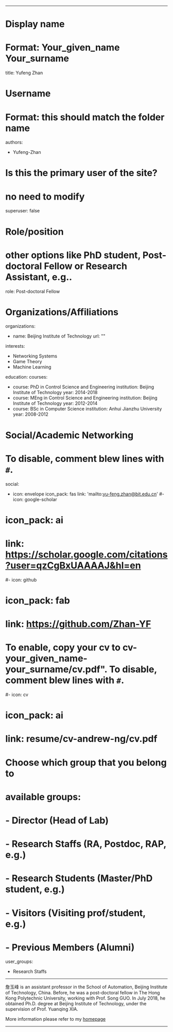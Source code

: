 
---
# Display name
# Format: Your_given_name Your_surname 
title: Yufeng Zhan

# Username
# Format: this should match the folder name
authors:
- Yufeng-Zhan

# Is this the primary user of the site?
# no need to modify 
superuser: false

# Role/position
# other options like PhD student, Post-doctoral Fellow or Research Assistant, e.g..
role: Post-doctoral Fellow

# Organizations/Affiliations
organizations:
- name: Beijing Institute of Technology
  url: ""

interests:
- Networking Systems
- Game Theory
- Machine Learning

education:
  courses:
  - course: PhD in Control Science and Engineering
    institution: Beijing Institute of Technology
    year: 2014-2018
  - course: MEng in Control Science and Engineering
    institution: Beijing Institute of Technology
    year: 2012-2014
  - course: BSc in Computer Science
    institution: Anhui Jianzhu University
    year: 2008-2012

# Social/Academic Networking
# To disable, comment blew lines with `#`.
social:
- icon: envelope
  icon_pack: fas
  link: 'mailto:yu-feng.zhan@bit.edu.cn'
#- icon: google-scholar
#  icon_pack: ai
#  link: https://scholar.google.com/citations?user=qzCgBxUAAAAJ&hl=en
#- icon: github
#  icon_pack: fab
#  link: https://github.com/Zhan-YF

# To enable, copy your cv to cv-your_given_name-your_surname/cv.pdf". To disable, comment blew lines with `#`.
#- icon: cv
#  icon_pack: ai
#  link: resume/cv-andrew-ng/cv.pdf

# Choose which group that you belong to
#  available groups:
#  - Director (Head of Lab)
#  - Research Staffs (RA, Postdoc, RAP, e.g.)
#  - Research Students (Master/PhD student, e.g.)
#  - Visitors (Visiting prof/student, e.g.)
#  - Previous Members (Alumni)
user_groups:
- Research Staffs
---

詹玉峰 is an assistant professor in the School of Automation, Beijing Institute of Technology, China. Before, he was a post-doctoral fellow in The Hong Kong Polytechnic University, working with Prof. Song GUO. In July 2018, he obtained Ph.D. degree at Beijing Institute of Technology, under the supervision of Prof. Yuanqing XIA.

More information please refer to my [homepage](https://zhan-yf.github.io/)

---
